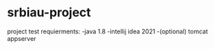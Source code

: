 # srbiau-project
project test requierments:
-java 1.8 
-intellij idea 2021
-(optional) tomcat appserver
